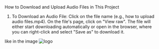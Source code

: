 How to Download and Upload Audio Files in This Project
1. To Download an Audio File:
Click on the file name (e.g., how to upload audio files.mp4).
On the file's page, click on "View raw".
The file will either start downloading automatically or open in the browser, where you can right-click and select "Save as" to download it.

 like in the image 
![logo](https://github.com/Lasithwxn/DP-Education-Projects-2025.01.01/blob/main/project72/Screenshot%20(103).png)
